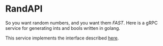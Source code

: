 # RandAPI
So you want random numbers, and you want them _FAST_. 
Here is a gRPC service for generating ints and bools written in golang.

This service implements the interface described [here](https://github.com/Aiden-Ziegelaar/RandAPI-Proto).

